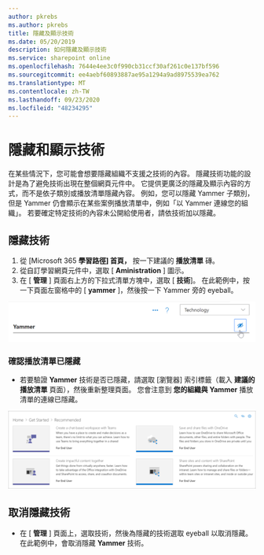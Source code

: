 ```yaml
---
author: pkrebs
ms.author: pkrebs
title: 隱藏及顯示技術
ms.date: 05/20/2019
description: 如何隱藏及顯示技術
ms.service: sharepoint online
ms.openlocfilehash: 7644e4ee3c0f990cb31ccf30af261c0e137bf596
ms.sourcegitcommit: ee4aebf60893887ae95a1294a9ad8975539ea762
ms.translationtype: MT
ms.contentlocale: zh-TW
ms.lasthandoff: 09/23/2020
ms.locfileid: "48234295"
---
```

# <a name="hide-and-show-technology"></a>隱藏和顯示技術

在某些情況下，您可能會想要隱藏組織不支援之技術的內容。 隱藏技術功能的設計是為了避免技術出現在整個網頁元件中。 它提供更廣泛的隱藏及顯示內容的方式，而不是依子類別或播放清單隱藏內容。 例如，您可以隱藏 Yammer 子類別，但是 Yammer 仍會顯示在某些案例播放清單中，例如「以 Yammer 連線您的組織」。 若要確定特定技術的內容未公開給使用者，請依技術加以隱藏。 

## <a name="hide-a-technology"></a>隱藏技術

1. 從 [Microsoft 365 **學習路徑] 首頁，** 按一下建議的 **播放清單** 磚。
2. 從自訂學習網頁元件中，選取 [ **Aministration** ] 圖示。
3. 在 [ **管理** ] 頁面右上方的下拉式清單方塊中，選取 [ **技術**]。
在此範例中，按一下頁面左窗格中的 [ **yammer** ]，然後按一下 Yammer 旁的 eyeball。  

![cg-hidetech.png](media/cg-hidetech.png)

### <a name="verify-the-playlist-is-hidden"></a>確認播放清單已隱藏
- 若要驗證 **Yammer** 技術是否已隱藏，請選取 [瀏覽器] 索引標籤（載入 **建議的播放清單** 頁面），然後重新整理頁面。 您會注意到 **您的組織與 Yammer** 播放清單的連線已隱藏。 

![cg-hidetechrefresh.png](media/cg-hidetechrefresh.png)

## <a name="unhide-a-technology"></a>取消隱藏技術

- 在 [ **管理** ] 頁面上，選取技術，然後為隱藏的技術選取 eyeball 以取消隱藏。 在此範例中，會取消隱藏 **Yammer** 技術。 